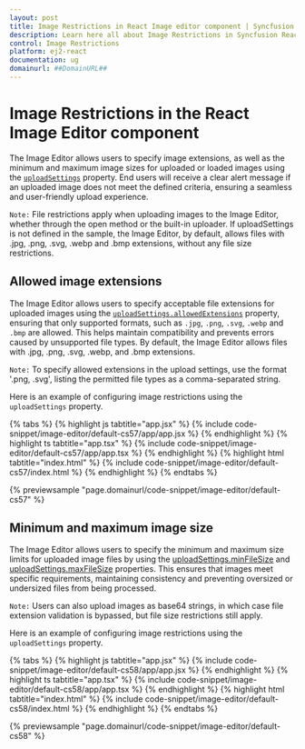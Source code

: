 ```yaml
---
layout: post
title: Image Restrictions in React Image editor component | Syncfusion
description: Learn here all about Image Restrictions in Syncfusion React Image editor component of Syncfusion Essential JS 2 and more.
control: Image Restrictions
platform: ej2-react
documentation: ug
domainurl: ##DomainURL##
---
```


# Image Restrictions in the React Image Editor component

The Image Editor allows users to specify image extensions, as well as the minimum and maximum image sizes for uploaded or loaded images using the [`uploadSettings`](https://ej2.syncfusion.com/react/documentation/api/image-editor/#uploadsettings) property. End users will receive a clear alert message if an uploaded image does not meet the defined criteria, ensuring a seamless and user-friendly upload experience.

`Note:` File restrictions apply when uploading images to the Image Editor, whether through the open method or the built-in uploader. If uploadSettings is not defined in the sample, the Image Editor, by default, allows files with .jpg, .png, .svg, .webp and .bmp extensions, without any file size restrictions.

## Allowed image extensions

The Image Editor allows users to specify acceptable file extensions for uploaded images using the [`uploadSettings.allowedExtensions`](https://ej2.syncfusion.com/react/documentation/api/image-editor/uploadSettingsModel/#allowedextensions) property, ensuring that only supported formats, such as `.jpg`, `.png`, `.svg`, `.webp` and `.bmp` are allowed. This helps maintain compatibility and prevents errors caused by unsupported file types. By default, the Image Editor allows files with .jpg, .png, .svg, .webp, and .bmp extensions.

`Note:` To specify allowed extensions in the upload settings, use the format '.png, .svg', listing the permitted file types as a comma-separated string.

Here is an example of configuring image restrictions using the `uploadSettings` property.

{% tabs %}
{% highlight js tabtitle="app.jsx" %}
{% include code-snippet/image-editor/default-cs57/app/app.jsx %}
{% endhighlight %}
{% highlight ts tabtitle="app.tsx" %}
{% include code-snippet/image-editor/default-cs57/app/app.tsx %}
{% endhighlight %}
{% highlight html tabtitle="index.html" %}
{% include code-snippet/image-editor/default-cs57/index.html %}
{% endhighlight %}
{% endtabs %}
        
{% previewsample "page.domainurl/code-snippet/image-editor/default-cs57" %}

## Minimum and maximum image size

The Image Editor allows users to specify the minimum and maximum size limits for uploaded image files by using the [uploadSettings.minFileSize](https://ej2.syncfusion.com/react/documentation/api/image-editor/uploadSettingsModel/#minfilesize) and [uploadSettings.maxFileSize](https://ej2.syncfusion.com/react/documentation/api/image-editor/uploadSettingsModel/#maxfilesize) properties. This ensures that images meet specific requirements, maintaining consistency and preventing oversized or undersized files from being processed.

`Note:` Users can also upload images as base64 strings, in which case file extension validation is bypassed, but file size restrictions still apply.

Here is an example of configuring image restrictions using the `uploadSettings` property.

{% tabs %}
{% highlight js tabtitle="app.jsx" %}
{% include code-snippet/image-editor/default-cs58/app/app.jsx %}
{% endhighlight %}
{% highlight ts tabtitle="app.tsx" %}
{% include code-snippet/image-editor/default-cs58/app/app.tsx %}
{% endhighlight %}
{% highlight html tabtitle="index.html" %}
{% include code-snippet/image-editor/default-cs58/index.html %}
{% endhighlight %}
{% endtabs %}
        
{% previewsample "page.domainurl/code-snippet/image-editor/default-cs58" %}